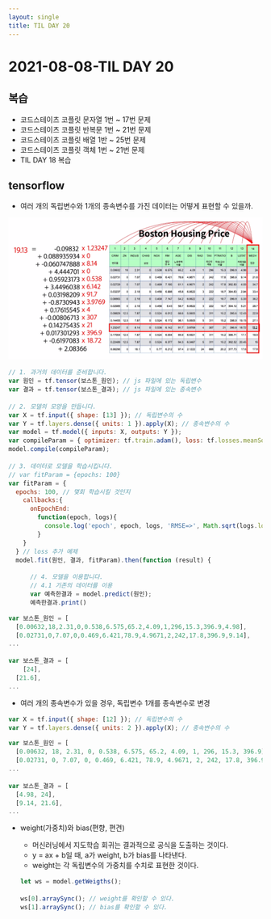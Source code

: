 ```yaml
---
layout: single
title: TIL DAY 20
---
```

# 2021-08-08-TIL DAY 20

## 복습

- 코드스테이츠 코플릿 문자열 1번 ~ 17번 문제
- 코드스테이츠 코플릿 반복문 1번 ~ 21번 문제
- 코드스테이츠 코플릿 배열 1반 ~ 25번 문제
- 코드스테이츠 코플릿 객체 1번 ~ 21번 문제
- TIL DAY 18 복습

## tensorflow

- 여러 개의 독립변수와 1개의 종속변수를 가진 데이터는 어떻게 표현할 수 있을까.

![](/assets/images/tensorflow.png)

```jsx
// 1. 과거의 데이터를 준비합니다. 
var 원인 = tf.tensor(보스톤_원인); // js 파일에 있는 독립변수
var 결과 = tf.tensor(보스톤_결과); // js 파일에 있는 종속변수

// 2. 모델의 모양을 만듭니다. 
var X = tf.input({ shape: [13] }); // 독립변수의 수
var Y = tf.layers.dense({ units: 1 }).apply(X); // 종속변수의 수
var model = tf.model({ inputs: X, outputs: Y });
var compileParam = { optimizer: tf.train.adam(), loss: tf.losses.meanSquaredError }
model.compile(compileParam);

// 3. 데이터로 모델을 학습시킵니다. 
// var fitParam = {epochs: 100}
var fitParam = { 
  epochs: 100, // 몇회 학습시킬 것인지
    callbacks:{
      onEpochEnd:
        function(epoch, logs){
          console.log('epoch', epoch, logs, 'RMSE=>', Math.sqrt(logs.loss));
        }
    }
  } // loss 추가 예제
  model.fit(원인, 결과, fitParam).then(function (result) {
            
      // 4. 모델을 이용합니다. 
      // 4.1 기존의 데이터를 이용
      var 예측한결과 = model.predict(원인);
      예측한결과.print()
```

```jsx
var 보스톤_원인 = [
  [0.00632,18,2.31,0,0.538,6.575,65.2,4.09,1,296,15.3,396.9,4.98],
  [0.02731,0,7.07,0,0.469,6.421,78.9,4.9671,2,242,17.8,396.9,9.14],
...

var 보스톤_결과 = [
	[24],
  [21.6],
...
```

- 여러 개의 종속변수가 있을 경우, 독립변수 1개를 종속변수로 변경

```jsx
var X = tf.input({ shape: [12] }); // 독립변수의 수
var Y = tf.layers.dense({ units: 2 }).apply(X); // 종속변수의 수
```

```jsx
var 보스톤_원인 = [
  [0.00632, 18, 2.31, 0, 0.538, 6.575, 65.2, 4.09, 1, 296, 15.3, 396.9],
  [0.02731, 0, 7.07, 0, 0.469, 6.421, 78.9, 4.9671, 2, 242, 17.8, 396.9],
...

var 보스톤_결과 = [
  [4.98, 24],
  [9.14, 21.6],
...
```

- weight(가중치)와 bias(편향, 편견)
    - 머신러닝에서 지도학습 회귀는 결과적으로 공식을 도출하는 것이다.
    - y =  ax + b일 때, a가 weight, b가 bias를 나타낸다.
    - weight는 각 독립변수의 가중치를 수치로 표현한 것이다.

    ```jsx
    let ws = model.getWeigths();

    ws[0].arraySync(); // weight를 확인할 수 있다.
    ws[1].arraySync(); // bias를 확인할 수 있다.
    ```
